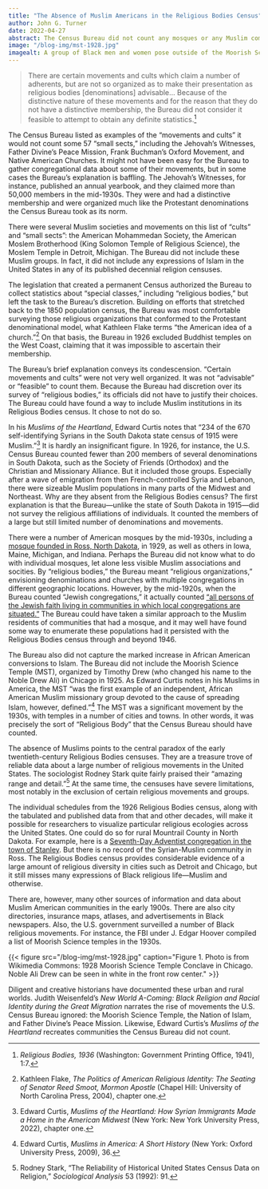 ```yaml
---
title: "The Absence of Muslim Americans in the Religious Bodies Census"
author: John G. Turner
date: 2022-04-27
abstract: The Census Bureau did not count any mosques or any Muslim communities in the 1926 Census of Religious Bodies. Here, we explore why the absence of Muslim Americans is significant. 
image: "/blog-img/mst-1928.jpg"
imagealt: A group of Black men and women pose outside of the Moorish Science Temple of America and under a banner. The banner states the name of the temple, and the dates October 15-20, 1928. Below that is written "Prophet Noble Ali. Founder."
---
```


> There are certain movements and cults which claim a number of adherents, but are not so organized as to make their presentation as religious bodies [denominations] advisable... Because of the distinctive nature of these movements and for the reason that they do not have a distinctive membership, the Bureau did not consider it feasible to attempt to obtain any definite statistics.[^1]

The Census Bureau listed as examples of the “movements and cults” it would not count some 57 “small sects,” including the  Jehovah’s Witnesses, Father Divine’s Peace Mission, Frank Buchman’s Oxford Movement, and Native American Churches. It might not have been easy for the Bureau to gather congregational data about some of their movements, but in some cases the Bureau’s explanation is baffling. The Jehovah’s Witnesses, for instance, published an annual yearbook, and they claimed more than 50,000 members in the mid-1930s. They were and had a distinctive membership and were organized much like the Protestant denominations the Census Bureau took as its norm.

There were several Muslim societies and movements on this list of “cults” and “small sects”: the American Mohammedan Society, the American Moslem Brotherhood (King Solomon Temple of Religious Science), the Moslem Temple in Detroit, Michigan. The Bureau did not include these Muslim groups. In fact, it did not include any expressions of Islam in the United States in any of its published decennial religion censuses.

The legislation that created a permanent Census authorized the Bureau to collect statistics about “special classes,” including “religious bodies,” but left the task to the Bureau’s discretion. Building on efforts that stretched back to the 1850 population census, the Bureau was most comfortable surveying those religious organizations that conformed to the Protestant denominational model, what Kathleen Flake terms “the American idea of a church.”[^2] On that basis, the Bureau in 1926 excluded Buddhist temples on the West Coast, claiming that it was impossible to ascertain their membership. 

The Bureau’s brief explanation conveys its condescension. “Certain movements and cults” were not very well organized. It was not “advisable” or “feasible” to count them. Because the Bureau had discretion over its survey of “religious bodies,” its officials did not have to justify their choices. The Bureau could have found a way to include Muslim institutions in its Religious Bodies census. It chose to not do so. 

In his *Muslims of the Heartland*, Edward Curtis notes that “234 of the 670 self-identifying Syrians in the South Dakota state census of 1915 were Muslim.”[^3] It is hardly an insignificant figure. In 1926, for instance, the U.S. Census Bureau counted fewer than 200 members of several denominations in South Dakota, such as the Society of Friends (Orthodox) and the Christian and Missionary Alliance. But it included those groups. Especially after a wave of emigration from then French-controlled Syria and Lebanon, there were sizeable Muslim populations in many parts of the Midwest and Northeast. Why are they absent from the Religious Bodies census? The first explanation is that the Bureau—unlike the state of South Dakota in 1915—did not survey the religious affiliations of individuals. It counted the members of a large but still limited number of denominations and movements.

There were a number of American mosques by the mid-1930s, including a [mosque founded in Ross, North Dakota](https://www.npr.org/2019/07/13/741391249/visiting-a-historic-mosque-in-north-dakota), in 1929, as well as others in Iowa, Maine, Michigan, and Indiana. Perhaps the Bureau did not know what to do with individual mosques, let alone less visible Muslim associations and socities. By “religious bodies,” the Bureau meant “religious organizations,” envisioning denominations and churches with multiple congregations in different geographic locations. However, by the mid-1920s, when the Bureau counted “Jewish congregations,” it actually counted [“all persons of the Jewish faith living in communities in which local congregations are situated.”](https://religiousecologies.org/blog/american-jews-and-the-u.s.-census-of-religious-bodies/) The Bureau could have taken a similar approach to the Muslim residents of communities that had a mosque, and it may well have found some way to enumerate these populations had it persisted with the Religious Bodies census through and beyond 1946.

The Bureau also did not capture the marked increase in African American conversions to Islam. The Bureau did not include the Moorish Science Temple (MST), organized by Timothy Drew (who changed his name to the Noble Drew Ali) in Chicago in 1925. As Edward Curtis notes in his Muslims in America, the MST “was the first example of an independent, African American Muslim missionary group devoted to the cause of spreading Islam, however, defined.”[^4] The MST was a significant movement by the 1930s, with temples in a number of cities and towns. In other words, it was precisely the sort of “Religious Body” that the Census Bureau should have counted.

The absence of Muslims points to the central paradox of the early twentieth-century Religious Bodies censuses. They are a treasure trove of reliable data about a large number of religious movements in the United States. The sociologist Rodney Stark quite fairly praised their “amazing range and detail.”[^5] At the same time, the censuses have severe limitations, most notably in the exclusion of certain religious movements and groups.

The individual schedules from the 1926 Religious Bodies census, along with the tabulated and published data from that and other decades, will make it possible for researchers to visualize particular religious ecologies across the United States. One could do so for rural Mountrail County in North Dakota. For example, here is a [Seventh-Day Adventist congregation in the town of Stanley](https://omeka.religiousecologies.org/files/original/9fd92630384f370b68d30ff22384e01ed178f0f7.jpg). But there is no record of the Syrian-Muslim community in Ross. The Religious Bodies census provides considerable evidence of a large amount of religious diversity in cities such as Detroit and Chicago, but it still misses many expressions of Black religious life—Muslim and otherwise.

There are, however, many other sources of information and data about Muslim American communities in the early 1900s. There are also city directories, insurance maps, atlases, and advertisements in Black newspapers. Also, the U.S. government surveilled a number of Black religious movements. For instance, the FBI under J. Edgar Hoover compiled a list of Moorish Science temples in the 1930s.

{{< figure src="/blog-img/mst-1928.jpg" caption="Figure 1. Photo is from Wikimedia Commons: 1928 Moorish Science Temple Conclave in Chicago. Noble Ali Drew can be seen in white in the front row center." >}}

Diligent and creative historians have documented these urban and rural worlds. Judith Weisenfeld’s *New World A-Coming: Black Religion and Racial Identity during the Great Migration* narrates the rise of movements the U.S. Census Bureau ignored: the Moorish Science Temple, the Nation of Islam, and Father Divine’s Peace Mission. Likewise, Edward Curtis’s *Muslims of the Heartland* recreates communities the Census Bureau did not count.

[^1]: *Religious Bodies, 1936* (Washington: Government Printing Office, 1941), 1:7.

[^2]:Kathleen Flake, *The Politics of American Religious Identity: The Seating of Senator Reed Smoot, Mormon Apostle* (Chapel Hill: University of North Carolina Press, 2004), chapter one.

[^3]: Edward Curtis, *Muslims of the Heartland: How Syrian Immigrants Made a Home in the American Midwest* (New York: New York University Press, 2022), chapter one.

[^4]: Edward Curtis, *Muslims in America: A Short History* (New York: Oxford University Press, 2009), 36.

[^5]: Rodney Stark, “The Reliability of Historical United States Census Data on Religion,” *Sociological Analysis* 53 (1992): 91.

